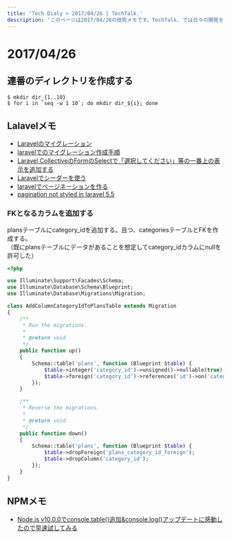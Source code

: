 ```yaml
---
title: 'Tech Dialy > 2017/04/26 | TechTalk.'
description: 'このページは2017/04/26の技術メモです。TechTalk. では日々の開発を個人メモとして残しています。将来に向けて技術ノウハウを蓄積することを目的とします。'
---
```

# 2017/04/26
## 連番のディレクトリを作成する
```
$ mkdir dir_{1..10}
$ for i in `seq -w 1 10`; do mkdir dir_${i}; done
```

## Lalavelメモ
* [Laravelのマイグレーション](https://qiita.com/shosho/items/a5a5839735dfef9214b1)
* [laravelでのマイグレーション作成手順](https://qiita.com/Thiru0000/items/83964c6ff8d8fecc4cfe)
* [Laravel CollectiveのFormのSelectで「選択してください」等の一番上の表示を追加する](https://qiita.com/fagai/items/1cd2810f10fdc3e2bff4)
* [Laravelでシーダーを使う](https://qiita.com/shosho/items/b69db263a494edfe3b21)
* [laravelでページネーションを作る](https://qiita.com/takky/items/0153209f9eed58e72e5f)
* [pagination not styled in laravel 5.5](https://stackoverflow.com/questions/46617600/pagination-not-styled-in-laravel-5-5)


### FKとなるカラムを追加する
plansテーブルにcategory_idを追加する。且つ、categoriesテーブルとFKを作成する。  
（既にplansテーブルにデータがあることを想定してcategory_idカラムにnullを許可した）

```php
<?php

use Illuminate\Support\Facades\Schema;
use Illuminate\Database\Schema\Blueprint;
use Illuminate\Database\Migrations\Migration;

class AddColumnCategoryIdToPlansTable extends Migration
{
    /**
     * Run the migrations.
     *
     * @return void
     */
    public function up()
    {
        Schema::table('plans', function (Blueprint $table) {
            $table->integer('category_id')->unsigned()->nullable(true)->after('user_id');
            $table->foreign('category_id')->references('id')->on('categories')->onDelete('cascade')->onUpdate('cascade');
        });
    }

    /**
     * Reverse the migrations.
     *
     * @return void
     */
    public function down()
    {
        Schema::table('plans', function (Blueprint $table) {
            $table->dropForeign('plans_category_id_foreign');
            $table->dropColumn('category_id');
        });
    }
}
```

## NPMメモ
* [Node.js v10.0.0でconsole.table()追加&console.log()アップデートに感動したので早速試してみる](https://qiita.com/n0bisuke/items/60e52cde73343bbe7703)